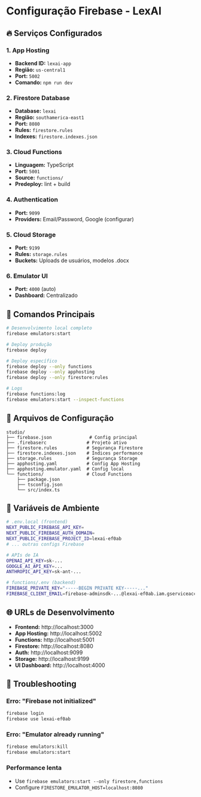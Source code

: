# Configuração Firebase - LexAI

## 🔥 Serviços Configurados

### 1. **App Hosting**
- **Backend ID:** `lexai-app`
- **Região:** `us-central1`
- **Port:** `5002`
- **Comando:** `npm run dev`

### 2. **Firestore Database**
- **Database:** `lexai`
- **Região:** `southamerica-east1`
- **Port:** `8080`
- **Rules:** `firestore.rules`
- **Indexes:** `firestore.indexes.json`

### 3. **Cloud Functions**
- **Linguagem:** TypeScript
- **Port:** `5001`
- **Source:** `functions/`
- **Predeploy:** lint + build

### 4. **Authentication**
- **Port:** `9099`
- **Providers:** Email/Password, Google (configurar)

### 5. **Cloud Storage**
- **Port:** `9199`
- **Rules:** `storage.rules`
- **Buckets:** Uploads de usuários, modelos .docx

### 6. **Emulator UI**
- **Port:** `4000` (auto)
- **Dashboard:** Centralizado

## 🚀 Comandos Principais

```bash
# Desenvolvimento local completo
firebase emulators:start

# Deploy produção
firebase deploy

# Deploy específico
firebase deploy --only functions
firebase deploy --only apphosting
firebase deploy --only firestore:rules

# Logs
firebase functions:log
firebase emulators:start --inspect-functions
```

## 📁 Arquivos de Configuração

```
studio/
├── firebase.json              # Config principal
├── .firebaserc               # Projeto ativo
├── firestore.rules           # Segurança Firestore
├── firestore.indexes.json    # Índices performance
├── storage.rules             # Segurança Storage
├── apphosting.yaml           # Config App Hosting
├── apphosting.emulator.yaml  # Config local
└── functions/                # Cloud Functions
    ├── package.json
    ├── tsconfig.json
    └── src/index.ts
```

## 🔐 Variáveis de Ambiente

```bash
# .env.local (frontend)
NEXT_PUBLIC_FIREBASE_API_KEY=
NEXT_PUBLIC_FIREBASE_AUTH_DOMAIN=
NEXT_PUBLIC_FIREBASE_PROJECT_ID=lexai-ef0ab
# ... outras configs Firebase

# APIs de IA
OPENAI_API_KEY=sk-...
GOOGLE_AI_API_KEY=...
ANTHROPIC_API_KEY=sk-ant-...

# functions/.env (backend)
FIREBASE_PRIVATE_KEY="-----BEGIN PRIVATE KEY-----..."
FIREBASE_CLIENT_EMAIL=firebase-adminsdk-...@lexai-ef0ab.iam.gserviceaccount.com
```

## 🌐 URLs de Desenvolvimento

- **Frontend:** http://localhost:3000
- **App Hosting:** http://localhost:5002  
- **Functions:** http://localhost:5001
- **Firestore:** http://localhost:8080
- **Auth:** http://localhost:9099
- **Storage:** http://localhost:9199
- **UI Dashboard:** http://localhost:4000

## 🔧 Troubleshooting

### Erro: "Firebase not initialized"
```bash
firebase login
firebase use lexai-ef0ab
```

### Erro: "Emulator already running"
```bash
firebase emulators:kill
firebase emulators:start
```

### Performance lenta
- Use `firebase emulators:start --only firestore,functions`
- Configure `FIRESTORE_EMULATOR_HOST=localhost:8080`